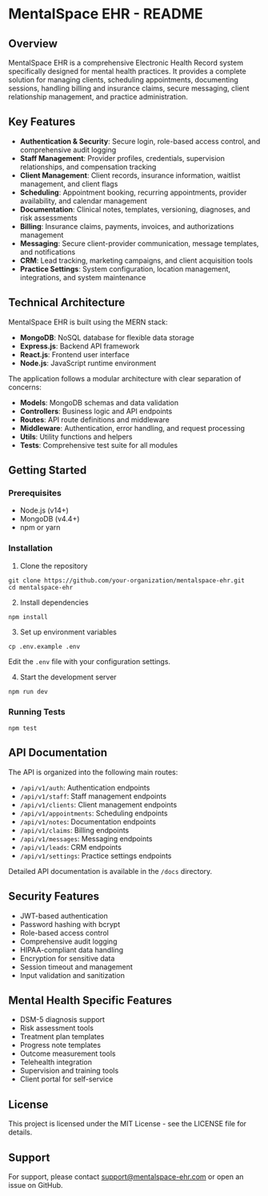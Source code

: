 # MentalSpace EHR - README

## Overview

MentalSpace EHR is a comprehensive Electronic Health Record system specifically designed for mental health practices. It provides a complete solution for managing clients, scheduling appointments, documenting sessions, handling billing and insurance claims, secure messaging, client relationship management, and practice administration.

## Key Features

- **Authentication & Security**: Secure login, role-based access control, and comprehensive audit logging
- **Staff Management**: Provider profiles, credentials, supervision relationships, and compensation tracking
- **Client Management**: Client records, insurance information, waitlist management, and client flags
- **Scheduling**: Appointment booking, recurring appointments, provider availability, and calendar management
- **Documentation**: Clinical notes, templates, versioning, diagnoses, and risk assessments
- **Billing**: Insurance claims, payments, invoices, and authorizations management
- **Messaging**: Secure client-provider communication, message templates, and notifications
- **CRM**: Lead tracking, marketing campaigns, and client acquisition tools
- **Practice Settings**: System configuration, location management, integrations, and system maintenance

## Technical Architecture

MentalSpace EHR is built using the MERN stack:

- **MongoDB**: NoSQL database for flexible data storage
- **Express.js**: Backend API framework
- **React.js**: Frontend user interface
- **Node.js**: JavaScript runtime environment

The application follows a modular architecture with clear separation of concerns:

- **Models**: MongoDB schemas and data validation
- **Controllers**: Business logic and API endpoints
- **Routes**: API route definitions and middleware
- **Middleware**: Authentication, error handling, and request processing
- **Utils**: Utility functions and helpers
- **Tests**: Comprehensive test suite for all modules

## Getting Started

### Prerequisites

- Node.js (v14+)
- MongoDB (v4.4+)
- npm or yarn

### Installation

1. Clone the repository
```
git clone https://github.com/your-organization/mentalspace-ehr.git
cd mentalspace-ehr
```

2. Install dependencies
```
npm install
```

3. Set up environment variables
```
cp .env.example .env
```
Edit the `.env` file with your configuration settings.

4. Start the development server
```
npm run dev
```

### Running Tests

```
npm test
```

## API Documentation

The API is organized into the following main routes:

- `/api/v1/auth`: Authentication endpoints
- `/api/v1/staff`: Staff management endpoints
- `/api/v1/clients`: Client management endpoints
- `/api/v1/appointments`: Scheduling endpoints
- `/api/v1/notes`: Documentation endpoints
- `/api/v1/claims`: Billing endpoints
- `/api/v1/messages`: Messaging endpoints
- `/api/v1/leads`: CRM endpoints
- `/api/v1/settings`: Practice settings endpoints

Detailed API documentation is available in the `/docs` directory.

## Security Features

- JWT-based authentication
- Password hashing with bcrypt
- Role-based access control
- Comprehensive audit logging
- HIPAA-compliant data handling
- Encryption for sensitive data
- Session timeout and management
- Input validation and sanitization

## Mental Health Specific Features

- DSM-5 diagnosis support
- Risk assessment tools
- Treatment plan templates
- Progress note templates
- Outcome measurement tools
- Telehealth integration
- Supervision and training tools
- Client portal for self-service

## License

This project is licensed under the MIT License - see the LICENSE file for details.

## Support

For support, please contact support@mentalspace-ehr.com or open an issue on GitHub.
